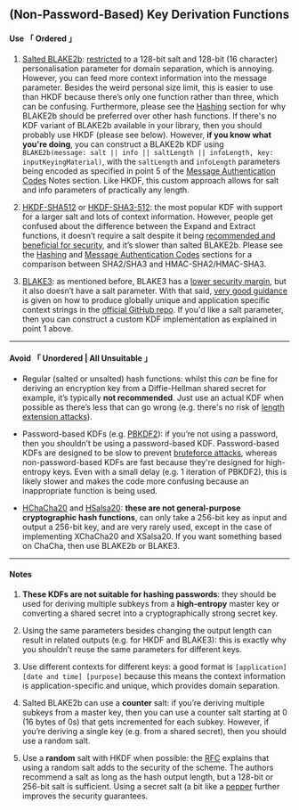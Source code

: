 [ Key Derivation ]: https://doc.libsodium.org/key_derivation
[ Blake 2 ]: https://www.blake2.net/blake2.pdf
[ Blake 3 ]: https://github.com/BLAKE3-team/BLAKE3#the-blake3-crate-
[ HKDF ]: https://en.wikipedia.org/wiki/HKDF
[ RFC5869 ]: https://datatracker.ietf.org/doc/html/rfc5869#section-3.1
[ Blake 3 Specs ]: https://github.com/BLAKE3-team/BLAKE3-specs/blob/master/blake3.pdf
[ Blake 3 Github ]: https://github.com/BLAKE3-team/BLAKE3
[ Length Extension Attack ]: https://en.wikipedia.org/wiki/Length_extension_attack
[ PBKDF2 ]: https://en.wikipedia.org/wiki/PBKDF2
[ Bruteforce Attack ]: https://en.wikipedia.org/wiki/Brute-force_attack
[ Nonce Extension ]: https://doc.libsodium.org/key_derivation#nonce-extension
[ XSalsa ]: https://cr.yp.to/snuffle/xsalsa-20110204.pdf
[ Pepper ]: https://en.wikipedia.org/wiki/Pepper_(cryptography)





## (Non-Password-Based) Key Derivation Functions


#### Use 「 Ordered 」

1. [Salted BLAKE2b][ Key Derivation ]: [restricted][ Blake 2 ] to a 128-bit salt and 128-bit (16 character) personalisation parameter for domain separation, which is annoying. However, you can feed more context information into the message parameter. Besides the weird personal size limit, this is easier to use than HKDF because there’s only one function rather than three, which can be confusing. Furthermore, please see the [Hashing](#hashing) section for why BLAKE2b should be preferred over other hash functions. If there's no KDF variant of BLAKE2b available in your library, then you should probably use HKDF (please see below). However, **if you know what you're doing**, you can construct a BLAKE2b KDF using `BLAKE2b(message: salt || info || saltLength || infoLength, key: inputKeyingMaterial)`, with the `saltLength` and `infoLength` parameters being encoded as specified in point 5 of the [Message Authentication Codes](#message-authentication-codes) Notes section. Like HKDF, this custom approach allows for salt and info parameters of practically any length.

2. [HKDF-SHA512][ HKDF ] or [HKDF-SHA3-512][ HKDF ]: the most popular KDF with support for a larger salt and lots of context information. However, people get confused about the difference between the Expand and Extract functions, it doesn’t require a salt despite it being [recommended and beneficial for security][ RFC5869 ], and it’s slower than salted BLAKE2b. Please see the [Hashing](#hashing) and [Message Authentication Codes](#message-authentication-codes) sections for a comparison between SHA2/SHA3 and HMAC-SHA2/HMAC-SHA3.

3. [BLAKE3][ Blake 3 ]: as mentioned before, BLAKE3 has a [lower security margin][ Blake 3 Specs ], but it also doesn’t have a salt parameter. With that said, [very good guidance][ Blake 3 ] is given on how to produce globally unique and application specific context strings in the [official GitHub repo][ Blake 3 Github ]. If you'd like a salt parameter, then you can construct a custom KDF implementation as explained in point 1 above.


---

#### Avoid 「 Unordered | All Unsuitable 」

- Regular (salted or unsalted) hash functions: whilst this *can* be fine for deriving an encryption key from a Diffie-Hellman shared secret for example, it’s typically **not recommended**. Just use an actual KDF when possible as there’s less that can go wrong (e.g. there's no risk of [length extension attacks][ Length Extension Attack ]).

- Password-based KDFs (e.g. [PBKDF2][ PBKDF2 ]): if you’re not using a password, then you shouldn’t be using a password-based KDF. Password-based KDFs are designed to be slow to prevent [bruteforce attacks][ Bruteforce Attack ], whereas non-password-based KDFs are fast because they're designed for high-entropy keys. Even with a small delay (e.g. 1 iteration of PBKDF2), this is likely slower and makes the code more confusing because an inappropriate function is being used.

- [HChaCha20][ Nonce Extension ] and [HSalsa20][ XSalsa ]: **these are not general-purpose cryptographic hash functions**, can only take a 256-bit key as input and output a 256-bit key, and are very rarely used, except in the case of implementing XChaCha20 and XSalsa20. If you want something based on ChaCha, then use BLAKE2b or BLAKE3.


---

#### Notes

1. **These KDFs are not suitable for hashing passwords**: they should be used for deriving multiple subkeys from a **high-entropy** master key or converting a shared secret into a cryptographically strong secret key.

2. Using the same parameters besides changing the output length can result in related outputs (e.g. for HKDF and BLAKE3): this is exactly why you shouldn’t reuse the same parameters for different keys.

3. Use different contexts for different keys: a good format is `[application] [date and time] [purpose]` because this means the context information is application-specific and unique, which provides domain separation.

4. Salted BLAKE2b can use a **counter** salt: if you’re deriving multiple subkeys from a master key, then you can use a counter salt starting at 0 (16 bytes of 0s) that gets incremented for each subkey. However, if you’re deriving a single key (e.g. from a shared secret), then you should use a random salt.

5. Use a **random** salt with HKDF when possible: the [RFC][ RFC5869 ] explains that using a random salt adds to the security of the scheme. The authors recommend a salt as long as the hash output length, but a 128-bit or 256-bit salt is sufficient. Using a secret salt (a bit like a [pepper][ Pepper ] further improves the security guarantees.

